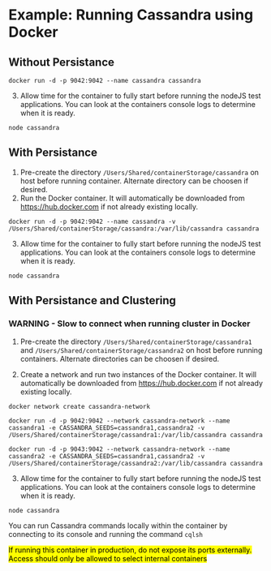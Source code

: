 # Example: Running Cassandra using Docker

## Without Persistance

```
docker run -d -p 9042:9042 --name cassandra cassandra
```

3) Allow time for the container to fully start before running the nodeJS test applications.  You can look at the containers console logs to determine when it is ready.

```
node cassandra
```

## With Persistance
1) Pre-create the directory `/Users/Shared/containerStorage/cassandra` on host before running container.  Alternate directory can be choosen if desired.
2) Run the Docker container.  It will automatically be downloaded from https://hub.docker.com if not already existing locally.

```
docker run -d -p 9042:9042 --name cassandra -v /Users/Shared/containerStorage/cassandra:/var/lib/cassandra cassandra
```

3) Allow time for the container to fully start before running the nodeJS test applications.  You can look at the containers console logs to determine when it is ready.

```
node cassandra
```

## With Persistance and Clustering

### WARNING - Slow to connect when running cluster in Docker

1) Pre-create the directory `/Users/Shared/containerStorage/cassandra1` and `/Users/Shared/containerStorage/cassandra2` on host before running containers.  Alternate directories can be choosen if desired.

2) Create a network and run two instances of the Docker container.  It will automatically be downloaded from https://hub.docker.com if not already existing locally.

```
docker network create cassandra-network

docker run -d -p 9042:9042 --network cassandra-network --name cassandra1 -e CASSANDRA_SEEDS=cassandra1,cassandra2 -v /Users/Shared/containerStorage/cassandra1:/var/lib/cassandra cassandra

docker run -d -p 9043:9042 --network cassandra-network --name cassandra2 -e CASSANDRA_SEEDS=cassandra1,cassandra2 -v /Users/Shared/containerStorage/cassandra2:/var/lib/cassandra cassandra
```

3) Allow time for the container to fully start before running the nodeJS test applications.  You can look at the containers console logs to determine when it is ready.

```
node cassandra
```

You can run Cassandra commands locally within the container by connecting to its console and running the command `cqlsh`

<mark>If running this container in production, do not expose its ports externally.  Access should only be allowed to select internal containers</mark>

